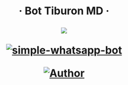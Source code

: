 <h1 align="center">‧  Bot Tiburon MD ‧
</p>
<p>
        <img src= "https://m.facebook.com/story.php?story_fbid=pfbid02oEMFen83h3hVcrANbhY9ys8Y7YzJKYStapi8xwJmjD5ApXiZEWv9YxanbejASLdwl&id=100090469244144&mibextid=kFxxJD">
    </p>
    <p align="center">
        <a href="#"><img title="simple-whatsapp-bot" src="https://img.shields.io/badge/-SIMPLE--WHATSAPP--BOT-green?colorA=%23ff0000&colorB=%23017e40&style=for-the-badge"></a>
    </p>
    <p>
        <a href="https://github.com/Lorddaniii/nezuko-bot"><img title="Author"    src="https://img.shields.io/badge/Author-Daniii-purple.svg?style=for-the-badge&logo=github"></a>
    </p>
    <p>
